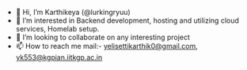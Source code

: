 - 👋 Hi, I’m Karthikeya (@lurkingryuu)
- 👀 I’m interested in Backend development, hosting and utilizing cloud services, Homelab setup.
- 💞️ I’m looking to collaborate on any interesting project
- 📫 How to reach me mail:- yelisettikarthik0@gmail.com, yk553@kgpian.iitkgp.ac.in

<!---
lurkingryuu/lurkingryuu is a ✨ special ✨ repository because its `README.md` (this file) appears on your GitHub profile.
You can click the Preview link to take a look at your changes.
--->
